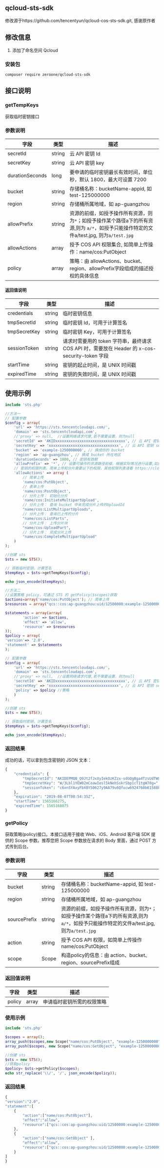## qcloud-sts-sdk
修改源于https://github.com/tencentyun/qcloud-cos-sts-sdk.git, 感谢原作者

## 修改信息
1. 添加了命名空间 Qcloud


### 安装包
`composer require zeroone/qcloud-sts-sdk`


## 接口说明

### getTempKeys

获取临时密钥接口

### 参数说明

|字段|类型|描述|
| ---- | ---- | ---- |
|secretId|string| 云 API 密钥 Id|
|secretKey|string| 云 API 密钥 key|
|durationSeconds|long| 要申请的临时密钥最长有效时间，单位秒，默认 1800，最大可设置 7200 |
|bucket|string| 存储桶名称：bucketName-appid, 如 test-125000000|
|region|string| 存储桶所属地域，如 ap-guangzhou|
|allowPrefix|string|资源的前缀，如授予操作所有资源，则为`*`；如授予操作某个路径a下的所有资源,则为 `a/*`，如授予只能操作特定的文件a/test.jpg, 则为`a/test.jpg`|
|allowActions|array| 授予 COS API 权限集合, 如简单上传操作：name/cos:PutObject|
|policy|array| 策略：由 allowActions、bucket、region、allowPrefix字段组成的描述授权的具体信息|

#### 返回值说明

|字段|类型|描述|
| ---- | ---- | ---- |
|credentials | string | 临时密钥信息 |
|tmpSecretId | string | 临时密钥 Id，可用于计算签名 |
|tmpSecretKey | string | 临时密钥 Key，可用于计算签名 |
|sessionToken | string | 请求时需要用的 token 字符串，最终请求 COS API 时，需要放在 Header 的 x-cos-security-token 字段 |
|startTime | string | 密钥的起止时间，是 UNIX 时间戳 |
|expiredTime | string | 密钥的失效时间，是 UNIX 时间戳 |

## 使用示例
```php
include 'sts.php'

//方法一
// 配置参数
$config = array(
    'url' => 'https://sts.tencentcloudapi.com/',
    'domain' => 'sts.tencentcloudapi.com',
    //'proxy' => null,  //设置网络请求代理,若不需要设置，则为null
    'secretId' => 'AKIDxxxxxxxxxxxxxxxxxxxxxxxxxxxxxxxx', // 云 API 密钥 secretId
    'secretKey' => 'xxxxxxxxxxxxxxxxxxxxxxxxxxxxxxxx', // 云 API 密钥 secretKey
    'bucket' => 'example-1250000000', // 换成你的 bucket
    'region' => 'ap-guangzhou', // 换成 bucket 所在地区
    'durationSeconds' => 1800, // 密钥有效期
    'allowPrefix' => '*', // 设置可操作的资源路径前缀，根据实际情况进行设置,如授予可操作所有的资源：则为 *； 如授予操作某个路径a下的所有资源，则为 a/*；如授予只能操作某个特定路径的文件 a/test.jpg， 则为 a/test.jpg
    // 密钥的权限列表。简单上传和分片需要以下的权限，其他权限列表请看 https://cloud.tencent.com/document/product/436/31923
    'allowActions' => array (
        // 简单上传
        'name/cos:PutObject',
		// 表单上传
        'name/cos:PostObject',
        // 分片上传： 初始化分片
        'name/cos:InitiateMultipartUpload',
		// 分片上传： 查询 bucket 中未完成分片上传的UploadId
        "name/cos:ListMultipartUploads",
		// 分片上传： 查询已上传的分片
        "name/cos:ListParts",
		// 分片上传： 上传分片块
        "name/cos:UploadPart",
		// 分片上传： 完成分片上传
        "name/cos:CompleteMultipartUpload"
    )
);

//创建 sts
$sts = new STS();

// 获取临时密钥，计算签名
$tempKeys = $sts->getTempKeys($config);

echo json_encode($tempKeys);

//方法二
//设置策略 policy，可通过 STS 的 getPolicy($scopes)获取
$actions=array('name/cos:PutObject'); // 简单上传
$resources = array("qcs::cos:ap-guangzhou:uid/12500000:example-1250000000/*"); // 设置可操作的资源路径前缀，根据实际情况进行设置

$statements = array(array(
		'action' => $actions,
		'effect' => 'allow',
		'resource' => $resources
));
$policy = array(
'version'=> '2.0', 
'statement' => $statements
);

// 配置参数
$config = array(
    'url' => 'https://sts.tencentcloudapi.com/',
    'domain' => 'sts.tencentcloudapi.com',
    //'proxy' => null,  //设置网络请求代理,若不需要设置，则为null
    'secretId' => 'AKIDxxxxxxxxxxxxxxxxxxxxxxxxxxxxxxxx', // 云 API 密钥 secretId
    'secretKey' => 'xxxxxxxxxxxxxxxxxxxxxxxxxxxxxxxx', // 云 API 密钥 secretKey
    'policy' => $policy //策略
    )
);

//创建 sts
$sts = new STS();

// 获取临时密钥，计算签名
$tempKeys = $sts->getTempKeys($config);

echo json_encode($tempKeys);
```

### 返回结果

成功的话，可以拿到包含密钥的 JSON 文本：

```php
{
    "credentials": {
        "tmpSecretId": "AKIDEPMQB_Q9Jt2fJxXyIekOzKZzx-sdGQgBga4TzsUdTWL9xlvsjInOHhCYFqfoKOY4",
        "tmpSecretKey": "W/3Lbl1YEW02mCoawIesl5kNehSskrSbp1cT1tgW70g=",
        "sessionToken": "c6xnSYAxyFbX8Y50627y9AA79u6Qfucw6924760b61588b79fea4c277b01ba157UVdr_10Y30bdpYtO8CXedYZe3KKZ_DyzaPiSFfNAcbr2MTfAgwJe-dhYhfyLMkeCqWyTNF-rOdOb0rp4Gto7p4yQAKuIPhQhuDd77gcAyGakC2WXHVd6ZuVaYIXBizZxqIHAf4lPiLHa6SZejSQfa_p5Ip2U1cAdkEionKbrX97xTKTcA_5Pu525CFSzHZIQibc2uNMZ-IRdQp12MaXZB6bxM6nB4xXH45mDIlbIGjaAsrtRJJ3csmf82uBKaJrYQoguAjBepMH91WcH87LlW9Ya3emNfVX7NMRRf64riYd_vomGF0TLgan9smEKAOdtaL94IkLvVJdhLqpvjBjp_4JCdqwlFAixaTzGJHdJzpGWOh0mQ6jDegAWgRYTrJvc5caYTz7Vphl8XoX5wHKKESUn_vqyTAid32t0vNYE034FIelxYT6VXuetYD_mvPfbHVDIXaFt7e_O8hRLkFwrdAIVaUml1mRPvccv2qOWSXs"
    },
    "expiration": "2019-08-07T08:54:35Z",
    "startTime": 1565166275,
    "expiredTime": 1565168075
}
```


### getPolicy

获取策略(policy)接口。本接口适用于接收 Web、iOS、Android 客户端 SDK 提供的 Scope 参数。推荐您把 Scope 参数放在请求的 Body 里面，通过 POST 方式传到后台。

### 参数说明

|字段|类型|描述|
| ---- | ---- | ---- |
|bucket|string| 存储桶名称：bucketName-appid, 如 test-125000000|
|region|string| 存储桶所属地域，如 ap-guangzhou|
|sourcePrefix|string|资源的前缀，如授予操作所有资源，则为`*`；如授予操作某个路径a下的所有资源,则为 `a/*`，如授予只能操作特定的文件a/test.jpg, 则为`a/test.jpg`|
|action|string| 授予 COS API 权限，如简单上传操作 name/cos:PutObject |
|scope|Scope| 构造policy的信息：由 action、bucket、region、sourcePrefix组成|

### 返回值说明
|字段|类型|描述|
| ---- | ---- | ---- |
|policy | array | 申请临时密钥所需的权限策略 |

### 使用示例
```php
include 'sts.php'

$scopes = array();
array_push($scopes,new Scope("name/cos:PutObject", "example-1250000000", "ap-guangzhou", "/1.txt"));
array_push($scopes, new Scope("name/cos:GetObject", "example-1250000000", "ap-guangzhou", "/dir/*"));

//创建 sts
$sts = new STS();
//获取policy
$policy= $sts->getPolicy($scopes);
echo str_replace('\\/', '/', json_encode($policy));
```
### 返回结果
```php
{
"version":"2.0",
"statement":[
	{
		"action":["name/cos:PutObject"],
		"effect":"allow",
		"resource":["qcs::cos:ap-guangzhou:uid/12500000:example-1250000000/1.txt"]
	},
	{
		"action":["name/cos:GetObject" ],
		"effect":"allow",
		"resource":["qcs::cos:ap-guangzhou:uid/12500000:example-1250000000/dir/*" ]
	}
]
}
```